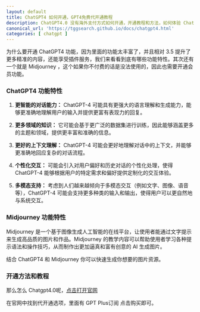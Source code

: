 ```yaml
---
layout: default
title: ChatGPT4 如何开通，GPT4免费代开通教程
description: ChatGPT4.0 没有海外支付方式如何开通，开通教程和方法，如何体验 Chatgpt4.0 教程。
canonical_url: 'https://tggsearch.github.io/docs/chatgpt4.html'
categories: [ chatgpt ]
---
```

为什么要开通 ChatGPT4 功能，因为里面的功能太丰富了，并且相对 3.5 提升了更多精准的内容，还能享受插件服务，我们来看看到底有哪些功能特性。其次还有一个就是 Midjourney ，这个如果你不付费的话是没法使用的，因此也需要开通会员功能。

### ChatGPT4 功能特性
1. **更智能的对话能力：** ChatGPT-4 可能具有更强大的语言理解和生成能力，能够更准确地理解用户的输入并提供更富有表现力的回复。

2. **更多领域的知识：** 它可能会基于更广泛的数据集进行训练，因此能够涵盖更多的主题和领域，提供更丰富和准确的信息。

3. **更好的上下文理解：** ChatGPT-4 可能会更好地理解对话中的上下文，并能够更准确地回应复杂的对话流程。

4. **个性化交互：** 可能会引入对用户偏好和历史对话的个性化处理，使得 ChatGPT-4 能够根据用户的特定需求和偏好提供定制化的交互体验。

5. **多模态支持：** 考虑到人们越来越倾向于多模态交互（例如文字、图像、语音等），ChatGPT-4 可能会支持更多种类的输入和输出，使得用户可以更自然地与系统交互。

### Midjourney 功能特性
Midjourney 是一个基于图像生成人工智能的在线平台，让使用者能通过文字提示来生成高品质的图片和作品。Midjourney 的教学内容可以帮助使用者学习各种提示语法和操作技巧，从而制作出更加逼真和富有创意的 AI 生成图片。

结合 ChatGPT4 和 Midjourney 你可以快速生成你想要的图片资源。

### 开通方法和教程
那么怎么 Chatgpt4.0呢，[点击打开官网](./302.html?target=http://tggsearch.shop?from=10664&cid=28&mid=209)

在官网中找到代开通选项，里面有 GPT Plus订阅 点击购买即可。
